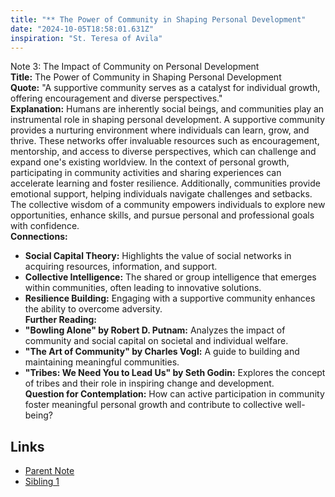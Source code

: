 ```yaml
---
title: "** The Power of Community in Shaping Personal Development"
date: "2024-10-05T18:58:01.631Z"
inspiration: "St. Teresa of Avila"
---
```


Note 3: The Impact of Community on Personal Development  
**Title:** The Power of Community in Shaping Personal Development  
**Quote:** "A supportive community serves as a catalyst for individual growth, offering encouragement and diverse perspectives."  
**Explanation:** Humans are inherently social beings, and communities play an instrumental role in shaping personal development. A supportive community provides a nurturing environment where individuals can learn, grow, and thrive. These networks offer invaluable resources such as encouragement, mentorship, and access to diverse perspectives, which can challenge and expand one's existing worldview. In the context of personal growth, participating in community activities and sharing experiences can accelerate learning and foster resilience. Additionally, communities provide emotional support, helping individuals navigate challenges and setbacks. The collective wisdom of a community empowers individuals to explore new opportunities, enhance skills, and pursue personal and professional goals with confidence.  
**Connections:**  
- **Social Capital Theory:** Highlights the value of social networks in acquiring resources, information, and support.  
- **Collective Intelligence:** The shared or group intelligence that emerges within communities, often leading to innovative solutions.  
- **Resilience Building:** Engaging with a supportive community enhances the ability to overcome adversity.  
**Further Reading:**  
- **"Bowling Alone" by Robert D. Putnam:** Analyzes the impact of community and social capital on societal and individual welfare.  
- **"The Art of Community" by Charles Vogl:** A guide to building and maintaining meaningful communities.  
- **"Tribes: We Need You to Lead Us" by Seth Godin:** Explores the concept of tribes and their role in inspiring change and development.  
**Question for Contemplation:** How can active participation in community foster meaningful personal growth and contribute to collective well-being?



## Links

- [Parent Note](/parent-note.md)
- [Sibling 1](/zettel1.md)

